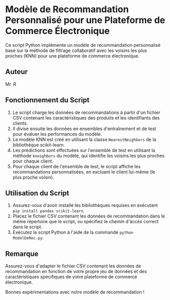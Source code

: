 # Modèle de Recommandation Personnalisé pour une Plateforme de Commerce Électronique

Ce script Python implémente un modèle de recommandation personnalisé basé sur la méthode de filtrage collaboratif avec les voisins les plus proches (KNN) pour une plateforme de commerce électronique.

## Auteur

Mr. R

## Fonctionnement du Script

1. Le script charge les données de recommandations à partir d'un fichier CSV contenant les caractéristiques des produits et les identifiants des clients.
2. Il divise ensuite les données en ensembles d'entraînement et de test pour évaluer les performances du modèle.
3. Le modèle KNN est créé en utilisant la classe `NearestNeighbors` de la bibliothèque scikit-learn.
4. Les prédictions sont effectuées sur l'ensemble de test en utilisant la méthode `kneighbors` du modèle, qui identifie les voisins les plus proches pour chaque client.
5. Pour chaque client de l'ensemble de test, le script affiche les recommandations personnalisées, en excluant le client lui-même (le plus proche voisin).

## Utilisation du Script

1. Assurez-vous d'avoir installé les bibliothèques requises en exécutant `pip install pandas scikit-learn`.
2. Placez le fichier CSV contenant les données de recommandation dans le même répertoire que le script, ou spécifiez le chemin d'accès correct dans le script.
3. Exécutez le script Python à l'aide de la commande `python ModelDeRec.py`.

## Remarque

Assurez-vous d'adapter le fichier CSV contenant les données de recommandation en fonction de votre propre jeu de données et des caractéristiques spécifiques de votre plateforme de commerce électronique.

Bonnes expérimentations avec notre modèle de recommandation !
